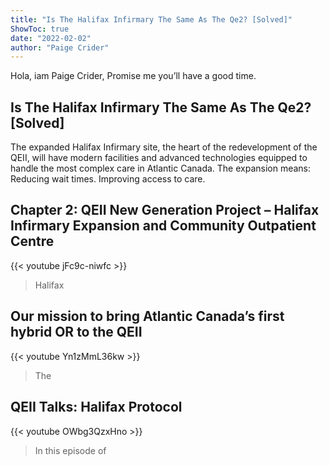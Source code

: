 ```yaml
---
title: "Is The Halifax Infirmary The Same As The Qe2? [Solved]"
ShowToc: true 
date: "2022-02-02"
author: "Paige Crider" 
---
```


Hola, iam Paige Crider, Promise me you’ll have a good time.
## Is The Halifax Infirmary The Same As The Qe2? [Solved]
 The expanded Halifax Infirmary site, the heart of the redevelopment of the QEII, will have modern facilities and advanced technologies equipped to handle the most complex care in Atlantic Canada. The expansion means: Reducing wait times. Improving access to care.

## Chapter 2: QEII New Generation Project – Halifax Infirmary Expansion and Community Outpatient Centre
{{< youtube jFc9c-niwfc >}}
>Halifax

## Our mission to bring Atlantic Canada’s first hybrid OR to the QEII
{{< youtube Yn1zMmL36kw >}}
>The 

## QEII Talks: Halifax Protocol
{{< youtube OWbg3QzxHno >}}
>In this episode of 

